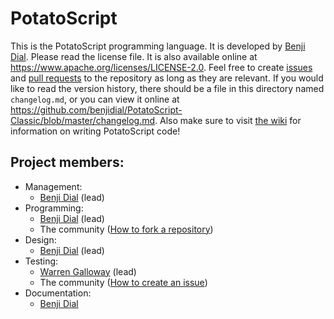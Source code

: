 # PotatoScript
This is the PotatoScript programming language.  It is developed by [Benji Dial](https://github.com/benjidial).  Please read the license file.  It is also available online at <https://www.apache.org/licenses/LICENSE-2.0>.  Feel free to create [issues](https://github.com/benjidial/PotatoScript-Classic/issues) and [pull requests](https://github.com/benjidial/PotatoScript-Classic/pulls) to the repository as long as they are relevant.  If you would like to read the version history, there should be a file in this directory named `changelog.md`, or you can view it online at <https://github.com/benjidial/PotatoScript-Classic/blob/master/changelog.md>.  Also make sure to visit [the wiki](https://www.github.com/benjidial/PotatoScript-Classic/wiki) for information on writing PotatoScript code!

## Project members:
* Management:
  * [Benji Dial](https://github.com/benjidial) (lead)
* Programming:
  * [Benji Dial](https://github.com/benjidial) (lead)
  * The community ([How to fork a repository](https://help.github.com/articles/fork-a-repo/))
* Design:
  * [Benji Dial](https://github.com/benjidial) (lead)
* Testing:
  * [Warren Galloway](https://github.com/nightofthecastle) (lead)
  * The community ([How to create an issue](https://help.github.com/articles/creating-an-issue/))
* Documentation:
  * [Benji Dial](https://github.com/benjidial)
